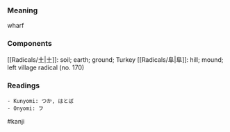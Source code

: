 ### Meaning

wharf

### Components

[[Radicals/土|土]]: soil; earth; ground; Turkey [[Radicals/阜|阜]]: hill; mound; left village radical (no. 170)

### Readings

```
- Kunyomi: つか, はとば
- Onyomi: フ
```

#kanji